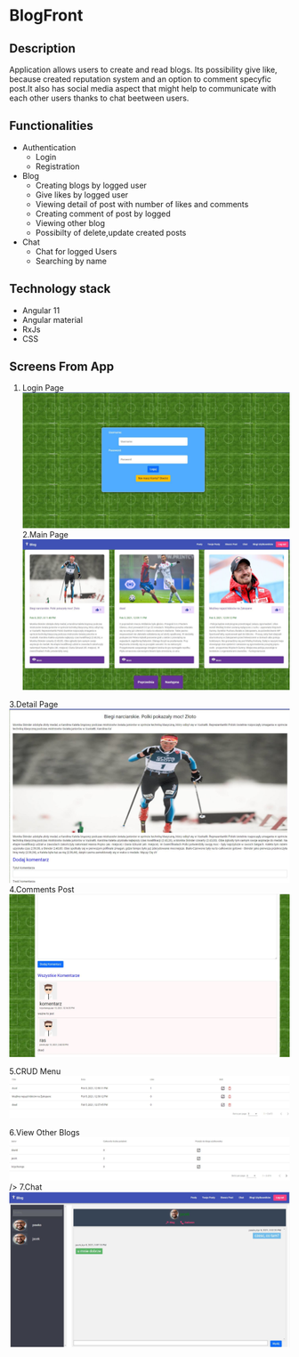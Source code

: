 # BlogFront


## Description
Application allows users to create and read blogs. Its possibility give like, because created reputation system and an option to comment specyfic post.It also has social media aspect that might help to communicate with each other users thanks to chat beetween users.




## Functionalities

<ul>
<li>
Authentication
  <ul>
    <li>Login</li>
    <li>Registration</li>
  </ul>
</li>
<li>
Blog
  <ul>
    <li>Creating blogs by logged user</li>
    <li>Give likes by logged user</li>
    <li>Viewing detail of post with number of likes and comments </li>
    <li>Creating comment of post by logged </li>
    <li>Viewing other blog</li>
    <li>Possibilty of delete,update created posts</li>
  </ul> 
</li>
<li>  
Chat
  <ul>
    <li>Chat for logged Users</li>
    <li>Searching by name</li>
  </ul> 
</li>
</ul>
  
## Technology stack

<ul>
  <li>Angular 11</li>
  <li>Angular material</li>
  <li>RxJs</li>
  <li>CSS</li>
  
</ul>  

## Screens From App
1. Login Page
![](Readme/login.JPG)
2.Main Page
![](Readme/first.JPG)

3.Detail Page
![](Readme/deatail1.JPG)
4.Comments Post
![](Readme/comment.JPG)

5.CRUD Menu
![](Readme/our.JPG)

6.View Other Blogs
![](Readme/viewblog.JPG)
/>
7.Chat
![](Readme/chat.JPG)
